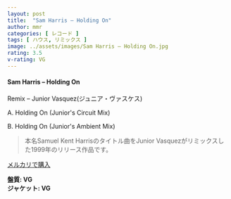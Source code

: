 ```yaml
---
layout: post
title:  "Sam Harris – Holding On"
author: mmr
categories: [ レコード ]
tags: [ ハウス, リミックス ]
image: ../assets/images/Sam Harris – Holding On.jpg
rating: 3.5
v-rating: VG
---
```


#### Sam Harris – Holding On

Remix – Junior Vasquez(ジュニア・ヴァスケス)

A. Holding On (Junior's Circuit Mix)

B. Holding On (Junior's Ambient Mix)

> 本名Samuel Kent Harrisのタイトル曲をJunior Vasquezがリミックスした1999年のリリース作品です。

[メルカリで購入](https://jp.mercari.com/item/m89744041671)

<div class="mt-4 mb-4 d-flex align-items-center">
<strong class="mr-1">盤質: VG</strong>
</div>
<div class="mt-4 mb-4 d-flex align-items-center">
<strong class="mr-1">ジャケット: VG</strong>
</div>